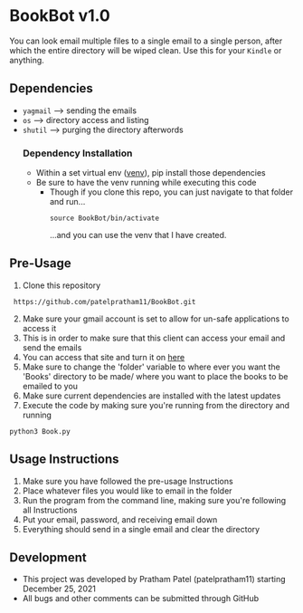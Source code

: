 # BookBot v1.0 #
  You can look email multiple files to a single email to a single person, after which the entire directory will be wiped clean. Use this for your `Kindle` or anything.

## Dependencies ##
- `yagmail` --> sending the emails
- `os` --> directory access and listing
- `shutil` --> purging the directory afterwords
  ### Dependency Installation ###
  - Within a set virtual env ([venv](https://docs.python.org/3/library/venv.html)), pip install those dependencies
  - Be sure to have the venv running while executing this code
    * Though if you clone this repo, you can just navigate to that folder and run...
      ```
      source BookBot/bin/activate
      ```
      ...and you can use the venv that I have created. 
## Pre-Usage ##
1. Clone this repository
```
 https://github.com/patelpratham11/BookBot.git
 ```

2. Make sure your gmail account is set to allow for un-safe applications to access it
  1. This is in order to make sure that this client can access your email and send the emails
  2. You can access that site and turn it on [here](https://myaccount.google.com/lesssecureapps?pli=1&rapt=AEjHL4O58MFMjNVIKVEKaC111KA9L7cS9HSwvjSQY2cWjhFXBpv1nPrm99gWIG7A9jL7cpQp5I7SGoQNxDSNFRelflBjGluXDA)
3. Make sure to change the 'folder' variable to where ever you want the 'Books' directory to be made/ where you want to place the books to be emailed to you
4. Make sure current dependencies are installed with the latest updates
5. Execute the code by making sure you're running from the directory and running
  ```
  python3 Book.py
  ```

## Usage Instructions ##
1. Make sure you have followed the pre-usage Instructions
2. Place whatever files you would like to email in the folder
3. Run the program from the command line, making sure you're following all Instructions
4. Put your email, password, and receiving email down
5. Everything should send in a single email and clear the directory

## Development ##
- This project was developed by Pratham Patel (patelpratham11) starting December 25, 2021
- All bugs and other comments can be submitted through GitHub
